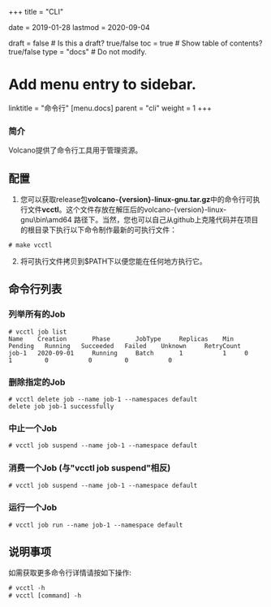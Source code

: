 +++
title = "CLI"


date = 2019-01-28
lastmod = 2020-09-04

draft = false  # Is this a draft? true/false
toc = true  # Show table of contents? true/false
type = "docs"  # Do not modify.

# Add menu entry to sidebar.
linktitle = "命令行"
[menu.docs]
  parent = "cli"
  weight = 1
+++

### 简介
Volcano提供了命令行工具用于管理资源。
## 配置

1. 您可以获取release包**volcano-{version}-linux-gnu.tar.gz**中的命令行可执行文件**vcctl**。这个文件存放在解压后的volcano-{version}-linux-gnu\bin\amd64
路径下。当然，您也可以自己从github上克隆代码并在项目的根目录下执行以下命令制作最新的可执行文件：
```shell
# make vcctl
```
2. 将可执行文件拷贝到$PATH下以便您能在任何地方执行它。

## 命令行列表
### 列举所有的Job

```shell
# vcctl job list
Name    Creation       Phase       JobType     Replicas    Min   Pending   Running   Succeeded   Failed    Unknown     RetryCount
job-1   2020-09-01     Running     Batch       1           1     0         1         0           0         0           0
```

### 删除指定的Job

```shell
# vcctl delete job --name job-1 --namespaces default
delete job job-1 successfully
```

### 中止一个Job

```html
# vcctl job suspend --name job-1 --namespace default
```

### 消费一个Job (与"vcctl job suspend"相反)

```html
# vcctl job suspend --name job-1 --namespace default
```

### 运行一个Job

```shell
# vcctl job run --name job-1 --namespace default
```

## 说明事项
如需获取更多命令行详情请按如下操作:

```html
# vcctl -h
# vcctl [command] -h
```
